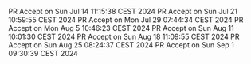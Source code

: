 PR Accept on Sun Jul 14 11:15:38 CEST 2024
PR Accept on Sun Jul 21 10:59:55 CEST 2024
PR Accept on Mon Jul 29 07:44:34 CEST 2024
PR Accept on Mon Aug  5 10:46:23 CEST 2024
PR Accept on Sun Aug 11 10:01:30 CEST 2024
PR Accept on Sun Aug 18 11:09:55 CEST 2024
PR Accept on Sun Aug 25 08:24:37 CEST 2024
PR Accept on Sun Sep  1 09:30:39 CEST 2024
